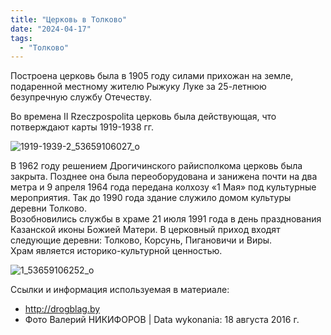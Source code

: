 ```yaml
---
title: "Церковь в Толково"
date: "2024-04-17"
tags: 
  - "Толково"
---
```


Построена церковь была в 1905 году силами прихожан на земле, подаренной местному жителю Рыжуку Луке за 25-летнюю безупречную службу Отечеству.

Во времена II Rzeczpospolita церковь была действующая, что потверждают карты 1919-1938 гг.

![1919-1939-2_53659106027_o](https://github.com/escfrpls/drochiczynpoleski/assets/125834172/d9420759-db14-41b2-bba4-99d2a97698d0)
  
В 1962 году решением Дрогичинского райисполкома церковь была закрыта. Позднее она была переоборудована и занижена почти на два метра и 9 апреля 1964 года передана колхозу «1 Мая» под культурные мероприятия. Так до 1990 года здание служило домом культуры деревни Толково.  
Возобновились службы в храме 21 июля 1991 года в день празднования Казанской иконы Божией Матери. В церковный приход входят следующие деревни: Толково, Корсунь, Пигановичи и Виры.  
Храм является историко-культурной ценностью.

![1_53659106252_o](https://github.com/escfrpls/drochiczynpoleski/assets/125834172/6f629138-7596-4ed1-9873-bc1045374c13)

Ссылки и информация используемая в материале:

- http://drogblag.by
- Фото Валерий НИКИФОРОВ | Data wykonania: 18 августа 2016 г.
